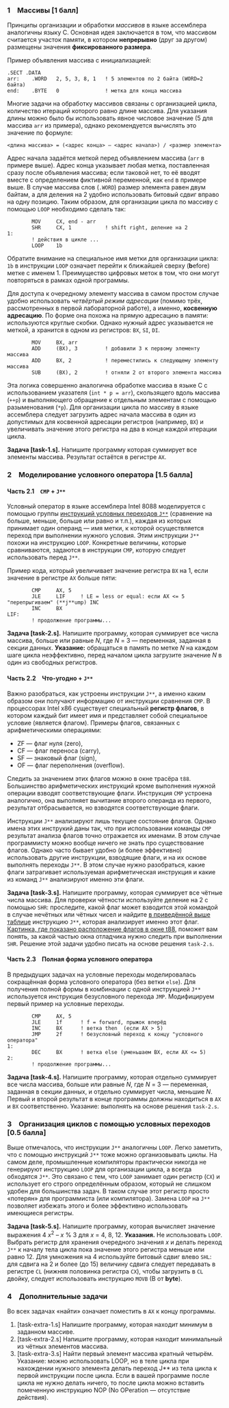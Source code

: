 [//]: <> ( assignment id: 9475 )

### 1 Массивы [1 балл]

Принципы организации и обработки _массивов_ в языке ассемблера аналогичны языку C. Основная идея заключается в том, что массивом считается участок памяти, в котором **непрерывно** (друг за другом) размещены значения **фиксированного размера**. 

Пример объявления массива с инициализацией:

    .SECT .DATA
    arr:    .WORD   2, 5, 3, 8, 1   ! 5 элементов по 2 байта (WORD=2 байта)
    end:    .BYTE   0               ! метка для конца массива

Многие задачи на обработку массивов связаны с организацией цикла, количество итераций которого равно длине массива. Для указания длины можно было бы использовать явное числовое значение (5 для массива `arr` из примера), однако рекомендуется вычислять это значение по формуле:

    <длина массива> = (<адрес конца> – <адрес начала>) / <размер элемента>

Адрес начала задаётся меткой перед объявлением массива (`arr` в примере выше). Адрес конца указывает любая метка, поставленная сразу после объявления массива; если таковой нет, то её вводят вместе с определением фиктивной переменной, как `end` в примере выше. В случае массива слов (`.WORD`) размер элемента равен двум байтам, а для деления на 2 удобно использовать битовый сдвиг вправо на одну позицию. Таким образом, для организации цикла по массиву с помощью `LOOP` необходимо сделать так:

            MOV     CX, end - arr
            SHR     CX, 1           ! shift right, деление на 2
    1:
            ! действия в цикле ...
            LOOP    1b

Обратите внимание на специальное имя метки для организации цикла: `1b` в инструкции
`LOOP` означает перейти к ближайшей сверху (**b**efore) метке с именем 1. Преимущество цифровых меток в том, что они могут повторяться в рамках одной программы.

Для доступа к очередному элементу массива в самом простом случае удобно использовать _четвёртый режим адресации_ (помимо трёх, рассмотренных в первой лабораторной работе), а именно, **косвенную адресацию**. По форме она похожа на прямую адресацию в памяти: используются круглые скобки. Однако нужный адрес указывается не меткой, а хранится в одном из регистров: `BX`, `SI`, `DI`.

            MOV     BX, arr
            ADD     (BX), 3         ! добавили 3 к первому элементу массива
            ADD     BX, 2           ! переместились к следующему элементу массива
            SUB     (BX), 2         ! отняли 2 от второго элемента массива

Эта логика совершенно аналогична обработке массива в языке C с использованием указателя (`int * p = arr`), скользящего вдоль массива (`++p`) и выполняющего обращение к отдельным элементам с помощью разыменования (`*p`). Для организации цикла по массиву в языке ассемблера следует загрузить адрес начала массива в один из допустимых для косвенной адресации регистров (например, `BX`) и увеличивать значение этого регистра на два в конце каждой итерации цикла.

**Задача [task-1.s].** Напишите программу которая суммирует все элементы массива. Результат остаётся в регистре `AX`.

### 2 Моделирование условного оператора [1.5 балла]

#### Часть 2.1 `CMP` + `J**`

Условный оператор в языке ассемблера Intel 8088 моделируется с помощью группы [инструкций условных переходов `J**`](http://mmcs.sfedu.ru/~ulysses/Edu/CS221/pics/jmp.png) (сравнение на больше, меньше, больше или равно и т.п.), каждая из которых принимает один операнд — имя метки, к которой осуществляется переход при выполнении нужного условия. Этим инструкции `J**` похожи на инструкцию `LOOP`. Конкретные величины, которые сравниваются, задаются в инструкции `CMP`, которую следует использовать перед `J**`.

Пример кода, который увеличивает значение регистра `BX` на 1, если значение в регистре `AX` больше пяти:

            CMP     AX, 5
            JLE     LIF     ! LE = less or equal: если AX <= 5 "перепрыгиваем" (**j**ump) INC
            INC     BX
    LIF:
            ! продолжение программы...

**Задача [task-2.s].** Напишите программу, которая суммирует все числа массива, больше или равные _N_, где _N_ = 3 — переменная, заданная в секции данных. **Указание:** обращаться в память по метке _N_ на каждом шаге цикла неэффективно, перед началом цикла загрузите значение _N_ в один из свободных регистров.

#### Часть 2.2 Что-угодно + `J**`

Важно разобраться, как устроены инструкции `J**`, а именно каким образом они получают информацию от инструкции сравнения `CMP`. В процессорах Intel x86 существует специальный **регистр флагов**, в котором каждый бит имеет имя и представляет собой специальное условие (является флагом). Примеры флагов, связанных с арифметическими операциями: 

* ZF — флаг нуля (zero), 
* CF — флаг переноса (carry), 
* SF — знаковый флаг (sign), 
* OF — флаг переполнения (overflow). 

Следить за значением этих флагов можно в окне трасёра `t88`. Большинство арифметических инструкций кроме выполнения нужной операции взводят соответствующие флаги. Инструкция `CMP` устроена аналогично, она выполняет вычитание второго операнда из первого, результат отбрасывается, но взводятся соответствующие флаги.

Инструкции `J**` анализируют лишь текущее состояние флагов. Однако имена этих инструкий даны так, что при использовании команды `CMP` результат анализа флагов точно отражается их именами. В этом случае программисту можно вообще ничего не знать про существование флагов. Однако часто бывает удобно (и более эффективно) использовать другие инструкции, взводящие флаги, и на их основе выполнять переходы `J**`. В этом случае нужно разобраться, какие флаги затрагивает используемая арифметическая инструкция и какие из команд `J**` анализируют именно эти флаги.

**Задача [task-3.s].** Напишите программу, которая суммирует все чётные числа массива. Для проверки чётности используйте деление на 2 с помощью `SHR`: проследите, какой флаг может взводится этой командой в случае нечётных или чётных чисел и найдите [в приведённой выше таблице](http://mmcs.sfedu.ru/~ulysses/Edu/CS221/pics/jmp.png) инструкцию `J**`, которая анализирует именно этот флаг. [Картинка, где показано расположение флагов в окне t88](http://mmcs.sfedu.ru/~ulysses/Edu/CS221/pics/flags.png), поможет вам понять, за какой частью окна отладчика нужно следить при выполнении `SHR`. Решение этой задачи удобно писать на основе решения `task-2.s`.

#### Часть 2.3 Полная форма условного оператора

В предыдущих задачах на условные переходы моделировалась сокращённая форма условного оператора (без ветки `else`). Для получения полной формы в комбинации с одной инструкцией `J**` используется инструкция безусловного перехода `JMP`. Модифицируем первый пример на условные переходы.

            CMP     AX, 5
            JLE     1f      ! f = forward, прыжок вперёд
            INC     BX      ! ветка then  (если AX > 5)
            JMP     2f      ! безусловный переход к концу "условного оператора"
    1:
            DEC     BX      ! ветка else (уменьшаем BX, если AX <= 5)
    2:
            ! продолжение программы...

**Задача [task-4.s].** Напишите программу, которая отдельно суммирует все числа массива, больше или равные _N_, где _N_ = 3 — переменная, заданная в секции данных, и отдельно суммирует числа, меньшие _N_. Первый и второй результат в конце программы должны находиться в `AX` и `BX` соответственно. Указание: выполнять на основе решения `task-2.s`.

### 3 Организация циклов с помощью условных переходов [0.5 балла]

Выше отмечалось, что инструкции `J**` аналогичны `LOOP`. Легко заметить, что с помощью инструкций `J**` тоже можно организовывать циклы. На самом деле, промышленные компиляторы практически никогда не генерируют инструкцию `LOOP` для организации цикла, а всегда обходятся `J**`. Это связано с тем, что `LOOP` занимает один регистр (`CX`) и использует его строго определённым образом, который не слишком удобен для большинства задач. В таком случае этот регистр просто «потерян» для программиста (или компилятора). Замена `LOOP` на `J**` позволяет избежать этого и более эффективно использовать имеющиеся регистры.

**Задача [task-5.s].** Напишите программу, которая вычисляет значение выражения 4 _x_<sup>2</sup> – _x_ % 3 для _x_ = 4, 8, 12. **Указания.** Не использовать `LOOP`. Выбрать регистр для хранения очередного значения _x_ и делать переход `J**` к началу тела цикла пока значение этого регистра меньше или равно 12. Для умножения на 4 используйте битовый сдвиг влево `SHL`: для сдвига на 2 и более (до 15) величину сдвига следует передавать в регистре `CL` (нижняя половинка регистра `CX`), чтобы загрузить в `CL` двойку, следует использовать инструкцию `MOVB` (B от **byte**).

### 4 Дополнительные задачи

Во всех задачах «найти» означает поместить в `AX` к концу программы.

1.  [task-extra-1.s] Напишите программу, которая находит минимум в заданном массиве.
2.  [task-extra-2.s] Напишите программу, которая находит минимальный из чётных элементов массива.
3.  [task-extra-3.s] Найти первый элемент массива кратный четырём. Указание: можно использовать LOOP, но в теле цикла при нахождении нужного элемента делать переход J** из тела цикла к первой инструкции после цикла. Если в вашей программе после цикла не нужно делать ничего, то после цикла можно вставить помеченную инструкцию NOP (No OPeration — отсутствие действия).

